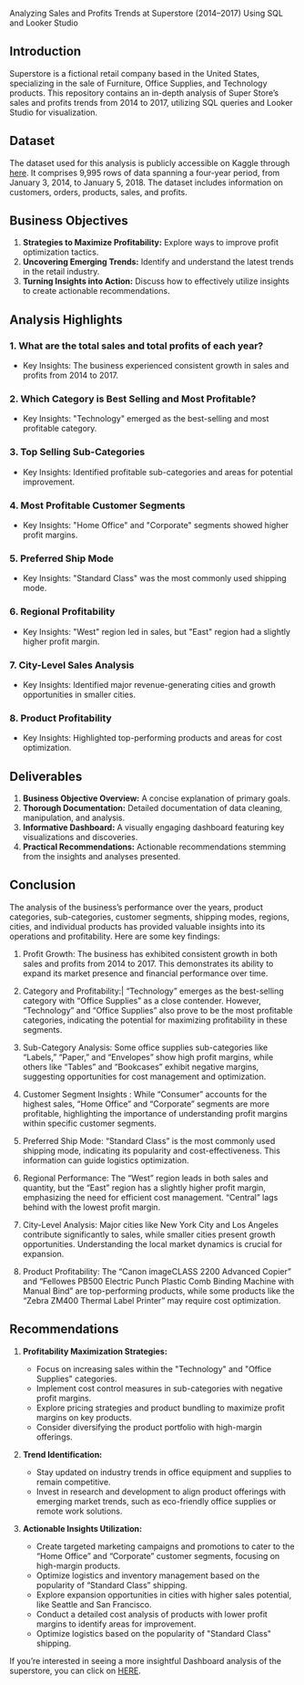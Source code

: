 Analyzing Sales and Profits Trends at Superstore (2014–2017) Using SQL and Looker Studio

## Introduction

Superstore is a fictional retail company based in the United States, specializing in the sale of Furniture, Office Supplies, and Technology products. This repository contains an in-depth analysis of Super Store’s sales and profits trends from 2014 to 2017, utilizing SQL queries and Looker Studio for visualization.

## Dataset

The dataset used for this analysis is publicly accessible on Kaggle through [here](https://www.kaggle.com/schubin/furnituresales). It comprises 9,995 rows of data spanning a four-year period, from January 3, 2014, to January 5, 2018. The dataset includes information on customers, orders, products, sales, and profits.

## Business Objectives

1. **Strategies to Maximize Profitability:** Explore ways to improve profit optimization tactics.
2. **Uncovering Emerging Trends:** Identify and understand the latest trends in the retail industry.
3. **Turning Insights into Action:** Discuss how to effectively utilize insights to create actionable recommendations.

## Analysis Highlights

### 1. What are the total sales and total profits of each year?
- Key Insights: The business experienced consistent growth in sales and profits from 2014 to 2017.

### 2. Which Category is Best Selling and Most Profitable?
- Key Insights: "Technology" emerged as the best-selling and most profitable category.

### 3. Top Selling Sub-Categories
- Key Insights: Identified profitable sub-categories and areas for potential improvement.

### 4. Most Profitable Customer Segments
- Key Insights: "Home Office" and "Corporate" segments showed higher profit margins.

### 5. Preferred Ship Mode
- Key Insights: "Standard Class" was the most commonly used shipping mode.

### 6. Regional Profitability
- Key Insights: "West" region led in sales, but "East" region had a slightly higher profit margin.

### 7. City-Level Sales Analysis
- Key Insights: Identified major revenue-generating cities and growth opportunities in smaller cities.

### 8. Product Profitability
- Key Insights: Highlighted top-performing products and areas for cost optimization.

## Deliverables

1. **Business Objective Overview:** A concise explanation of primary goals.
2. **Thorough Documentation:** Detailed documentation of data cleaning, manipulation, and analysis.
3. **Informative Dashboard:** A visually engaging dashboard featuring key visualizations and discoveries.
4. **Practical Recommendations:** Actionable recommendations stemming from the insights and analyses presented.

## Conclusion 
The analysis of the business’s performance over the years, product categories, sub-categories, customer segments, shipping modes, regions, cities, and individual products has provided valuable insights into its operations and profitability. Here are some key findings:

1. Profit Growth: The business has exhibited consistent growth in both sales and profits from 2014 to 2017. This demonstrates its ability to expand its market presence and financial performance over time.

2. Category and Profitability:|
“Technology” emerges as the best-selling category with “Office Supplies” as a close contender. However, “Technology” and “Office Supplies” also prove to be the most profitable categories, indicating the potential for maximizing profitability in these segments.

3. Sub-Category Analysis:
Some office supplies sub-categories like “Labels,” “Paper,” and “Envelopes” show high profit margins, while others like “Tables” and “Bookcases” exhibit negative margins, suggesting opportunities for cost management and optimization.

4. Customer Segment Insights :
While “Consumer” accounts for the highest sales, “Home Office” and “Corporate” segments are more profitable, highlighting the importance of understanding profit margins within specific customer segments.

5. Preferred Ship Mode: “Standard Class” is the most commonly used shipping mode, indicating its popularity and cost-effectiveness. This information can guide logistics optimization.

6. Regional Performance:
The “West” region leads in both sales and quantity, but the “East” region has a slightly higher profit margin, emphasizing the need for efficient cost management. “Central” lags behind with the lowest profit margin.

7. City-Level Analysis:
Major cities like New York City and Los Angeles contribute significantly to sales, while smaller cities present growth opportunities. Understanding the local market dynamics is crucial for expansion.

8. Product Profitability:
The “Canon imageCLASS 2200 Advanced Copier” and “Fellowes PB500 Electric Punch Plastic Comb Binding Machine with Manual Bind” are top-performing products, while some products like the “Zebra ZM400 Thermal Label Printer” may require cost optimization.
## Recommendations

1. **Profitability Maximization Strategies:**
   - Focus on increasing sales within the "Technology" and "Office Supplies" categories.
   - Implement cost control measures in sub-categories with negative profit margins.
   - Explore pricing strategies and product bundling to maximize profit margins on key products.
   - Consider diversifying the product portfolio with high-margin offerings.

2. **Trend Identification:**
   - Stay updated on industry trends in office equipment and supplies to remain competitive.
   - Invest in research and development to align product offerings with emerging market trends, such as eco-friendly office supplies or remote work solutions.

3. **Actionable Insights Utilization:**
   - Create targeted marketing campaigns and promotions to cater to the “Home Office” and “Corporate” customer segments, focusing on high-margin products.
   - Optimize logistics and inventory management based on the popularity of “Standard Class” shipping.
   - Explore expansion opportunities in cities with higher sales potential, like Seattle and San Francisco.
   - Conduct a detailed cost analysis of products with lower profit margins to identify areas for improvement.
   - Optimize logistics based on the popularity of "Standard Class" shipping.

If you’re interested in seeing a more insightful Dashboard analysis of the superstore, you can click on [HERE](<[insert Looker Studio report link](https://lookerstudio.google.com/embed/reporting/fcb24198-9991-4076-871f-6c5615179974/page/UwsTB)https://lookerstudio.google.com/embed/reporting/fcb24198-9991-4076-871f-6c5615179974/page/UwsTB>).


